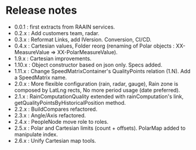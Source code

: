 # Release notes

- 0.0.1 : first extracts from RAAIN services.
- 0.2.x : Add customers team, radar.
- 0.3.x : Reformat Links, add IVersion. Conversion, CI/CD.
- 0.4.x : Cartesian values, Folder reorg (renaming of Polar objects : XX-MeasureValue => XX-PolarMeasureValue).
- 1.9.x : Cartesian improvements.
- 1.10.x : Object constructor based on json only. Specs added.
- 1.11.x : Change SpeedMatrixContainer's QualityPoints relation (1.N). Add a SpeedMatrix name.
- 2.0.x : More flexible configuration (rain, radar, gauge),
  Rain zone is composed by LatLng rects,
  No more period usage (date preferred).
- 2.1.x : RainComputationQuality extended with rainComputation's link,
  getQualityPointsByHistoricalPosition method.
- 2.2.x : BuildCompares refactored.
- 2.3.x : Angle/Axis refactored.
- 2.4.x : PeopleNode move role to roles.
- 2.5.x : Polar and Cartesian limits (count + offsets). PolarMap added to manipulate index.
- 2.6.x : Unify Cartesian map tools.
